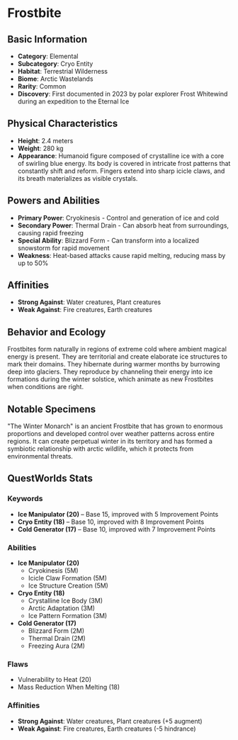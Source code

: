 # Frostbite

## Basic Information
- **Category**: Elemental
- **Subcategory**: Cryo Entity
- **Habitat**: Terrestrial Wilderness
- **Biome**: Arctic Wastelands
- **Rarity**: Common
- **Discovery**: First documented in 2023 by polar explorer Frost Whitewind during an expedition to the Eternal Ice

## Physical Characteristics
- **Height**: 2.4 meters
- **Weight**: 280 kg
- **Appearance**: Humanoid figure composed of crystalline ice with a core of swirling blue energy. Its body is covered in intricate frost patterns that constantly shift and reform. Fingers extend into sharp icicle claws, and its breath materializes as visible crystals.

## Powers and Abilities
- **Primary Power**: Cryokinesis - Control and generation of ice and cold
- **Secondary Power**: Thermal Drain - Can absorb heat from surroundings, causing rapid freezing
- **Special Ability**: Blizzard Form - Can transform into a localized snowstorm for rapid movement
- **Weakness**: Heat-based attacks cause rapid melting, reducing mass by up to 50%

## Affinities
- **Strong Against**: Water creatures, Plant creatures
- **Weak Against**: Fire creatures, Earth creatures

## Behavior and Ecology
Frostbites form naturally in regions of extreme cold where ambient magical energy is present. They are territorial and create elaborate ice structures to mark their domains. They hibernate during warmer months by burrowing deep into glaciers. They reproduce by channeling their energy into ice formations during the winter solstice, which animate as new Frostbites when conditions are right.

## Notable Specimens
"The Winter Monarch" is an ancient Frostbite that has grown to enormous proportions and developed control over weather patterns across entire regions. It can create perpetual winter in its territory and has formed a symbiotic relationship with arctic wildlife, which it protects from environmental threats.

## QuestWorlds Stats

### Keywords
- **Ice Manipulator (20)** – Base 15, improved with 5 Improvement Points
- **Cryo Entity (18)** – Base 10, improved with 8 Improvement Points
- **Cold Generator (17)** – Base 10, improved with 7 Improvement Points

### Abilities
- **Ice Manipulator (20)**
  - Cryokinesis (5M)
  - Icicle Claw Formation (5M)
  - Ice Structure Creation (5M)
- **Cryo Entity (18)**
  - Crystalline Ice Body (3M)
  - Arctic Adaptation (3M)
  - Ice Pattern Formation (3M)
- **Cold Generator (17)**
  - Blizzard Form (2M)
  - Thermal Drain (2M)
  - Freezing Aura (2M)

### Flaws
- Vulnerability to Heat (20)
- Mass Reduction When Melting (18)

### Affinities
- **Strong Against**: Water creatures, Plant creatures (+5 augment)
- **Weak Against**: Fire creatures, Earth creatures (-5 hindrance)
